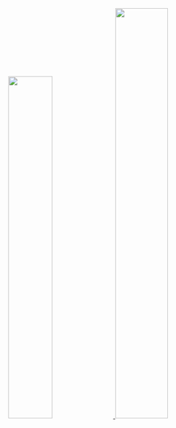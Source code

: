 <div>
  <a href="https://github.com/HugoSBahr">
  <img width="42%" src="https://github-readme-stats.vercel.app/api?username=hugosbahr&show_icons=true&theme=react&include_all_comitts=true&count_private=true"/>
  <img width="46%" src="https://github-readme-stats.vercel.app/api/top-langs/?username=hugosbahr&layout=compact&langs_count=16&theme=react"/>
</div>
